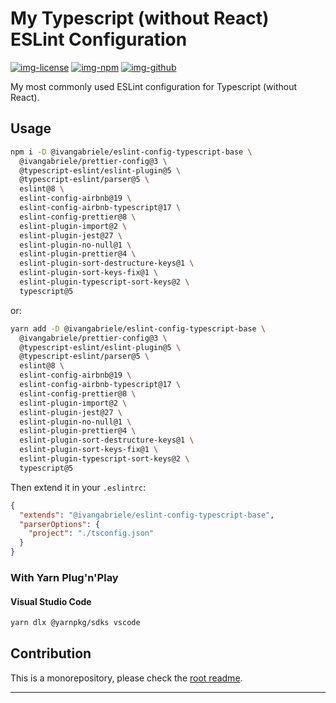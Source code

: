 # My Typescript (without React) ESLint Configuration

[![img-license]][lnk-license] [![img-npm]][lnk-npm] [![img-github]][lnk-github]

My most commonly used ESLint configuration for Typescript (without React).

## Usage

```sh
npm i -D @ivangabriele/eslint-config-typescript-base \
  @ivangabriele/prettier-config@3 \
  @typescript-eslint/eslint-plugin@5 \
  @typescript-eslint/parser@5 \
  eslint@8 \
  eslint-config-airbnb@19 \
  eslint-config-airbnb-typescript@17 \
  eslint-config-prettier@8 \
  eslint-plugin-import@2 \
  eslint-plugin-jest@27 \
  eslint-plugin-no-null@1 \
  eslint-plugin-prettier@4 \
  eslint-plugin-sort-destructure-keys@1 \
  eslint-plugin-sort-keys-fix@1 \
  eslint-plugin-typescript-sort-keys@2 \
  typescript@5
```

or:

```sh
yarn add -D @ivangabriele/eslint-config-typescript-base \
  @ivangabriele/prettier-config@3 \
  @typescript-eslint/eslint-plugin@5 \
  @typescript-eslint/parser@5 \
  eslint@8 \
  eslint-config-airbnb@19 \
  eslint-config-airbnb-typescript@17 \
  eslint-config-prettier@8 \
  eslint-plugin-import@2 \
  eslint-plugin-jest@27 \
  eslint-plugin-no-null@1 \
  eslint-plugin-prettier@4 \
  eslint-plugin-sort-destructure-keys@1 \
  eslint-plugin-sort-keys-fix@1 \
  eslint-plugin-typescript-sort-keys@2 \
  typescript@5
```

Then extend it in your `.eslintrc`:

```json
{
  "extends": "@ivangabriele/eslint-config-typescript-base",
  "parserOptions": {
    "project": "./tsconfig.json"
  }
}
```

### With Yarn Plug'n'Play

#### Visual Studio Code

```sh
yarn dlx @yarnpkg/sdks vscode
```

## Contribution

This is a monorepository, please check the [root readme][lnk-contribution].

---

[img-github]: https://img.shields.io/github/actions/workflow/status/ivangabriele/eslint-config/test-and-publish.yml?branch=main&style=flat-square
[img-license]: https://img.shields.io/github/license/ivangabriele/eslint-config?style=flat-square
[img-npm]: https://img.shields.io/npm/v/@ivangabriele/eslint-config-typescript-base?style=flat-square
[lnk-github]: https://github.com/ivangabriele/eslint-config/actions?query=branch%3Amain++
[lnk-license]: https://github.com/ivangabriele/eslint-config/blob/main/packages/typescript-base/LICENSE
[lnk-npm]: https://www.npmjs.com/package/@ivangabriele/eslint-config-typescript-base
[lnk-contribution]: https://github.com/ivangabriele/eslint-config#contribution
